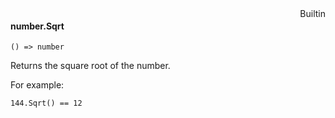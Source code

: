 <div style="float:right"><span class="builtin">Builtin</span></div>

#### number.Sqrt

``` suneido
() => number
```

Returns the square root of the number. 

For example:

``` suneido
144.Sqrt() == 12
```